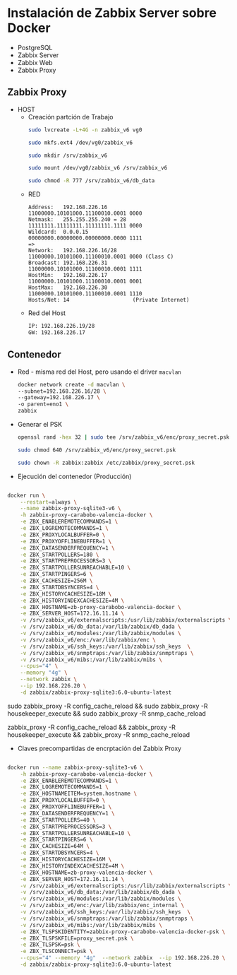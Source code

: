 # Instalación de Zabbix Server sobre Docker
* PostgreSQL
* Zabbix Server
* Zabbix Web
* Zabbix Proxy


## Zabbix Proxy 

- HOST
    * Creación partción de Trabajo
        ```bash
        sudo lvcreate -L+4G -n zabbix_v6 vg0
        ```
        ```bash
        sudo mkfs.ext4 /dev/vg0/zabbix_v6
        ```
        ```bash
        sudo mkdir /srv/zabbix_v6
        ```
        ```bash
        sudo mount /dev/vg0/zabbix_v6 /srv/zabbix_v6
        ```
        ```bash
        sudo chmod -R 777 /srv/zabbix_v6/db_data
        ```
    * RED
        ```
        Address:   192.168.226.16        11000000.10101000.11100010.0001 0000
        Netmask:   255.255.255.240 = 28  11111111.11111111.11111111.1111 0000
        Wildcard:  0.0.0.15              00000000.00000000.00000000.0000 1111
        =>
        Network:   192.168.226.16/28     11000000.10101000.11100010.0001 0000 (Class C)
        Broadcast: 192.168.226.31        11000000.10101000.11100010.0001 1111
        HostMin:   192.168.226.17        11000000.10101000.11100010.0001 0001
        HostMax:   192.168.226.30        11000000.10101000.11100010.0001 1110
        Hosts/Net: 14                    (Private Internet)
        ```
    * Red del Host
        ```bash
        IP: 192.168.226.19/28
        GW: 192.168.226.17
        ```

## Contenedor
* Red - misma red del Host, pero usando el driver `macvlan` 
    ```bash
    docker network create -d macvlan \
    --subnet=192.168.226.16/28 \
    --gateway=192.168.226.17 \
    -o parent=eno1 \
    zabbix
    ```

* Generar el PSK
    ```bash
    openssl rand -hex 32 | sudo tee /srv/zabbix_v6/enc/proxy_secret.psk
    ```
    ```bash
    sudo chmod 640 /srv/zabbix_v6/enc/proxy_secret.psk
    ```
    ```bash
    sudo chown -R zabbix:zabbix /etc/zabbix/proxy_secret.psk 
    ```


* Ejecución del contenedor (Producción)
```bash

docker run \
    --restart=always \
    --name zabbix-proxy-sqlite3-v6 \
    -h zabbix-proxy-carabobo-valencia-docker \
    -e ZBX_ENABLEREMOTECOMMANDS=1 \
    -e ZBX_LOGREMOTECOMMANDS=1 \
    -e ZBX_PROXYLOCALBUFFER=0 \
    -e ZBX_PROXYOFFLINEBUFFER=1 \
    -e ZBX_DATASENDERFREQUENCY=1 \
    -e ZBX_STARTPOLLERS=180 \
    -e ZBX_STARTPREPROCESSORS=3 \
    -e ZBX_STARTPOLLERSUNREACHABLE=10 \
    -e ZBX_STARTPINGERS=6 \
    -e ZBX_CACHESIZE=256M \
    -e ZBX_STARTDBSYNCERS=4 \
    -e ZBX_HISTORYCACHESIZE=18M \
    -e ZBX_HISTORYINDEXCACHESIZE=4M \
    -e ZBX_HOSTNAME=zb-proxy-carabobo-valencia-docker \
    -e ZBX_SERVER_HOST=172.16.11.14 \
    -v /srv/zabbix_v6/externalscripts:/usr/lib/zabbix/externalscripts \
    -v /srv/zabbix_v6/db_data:/var/lib/zabbix/db_dada \
    -v /srv/zabbix_v6/modules:/var/lib/zabbix/modules \
    -v /srv/zabbix_v6/enc:/var/lib/zabbix/enc \
    -v /srv/zabbix_v6/ssh_keys:/var/lib/zabbix/ssh_keys  \
    -v /srv/zabbix_v6/snmptraps:/var/lib/zabbix/snmptraps \
    -v /srv/zabbix_v6/mibs:/var/lib/zabbix/mibs \
    --cpus="4" \
    --memory "4g" \
    --network zabbix \
    --ip 192.168.226.20 \
    -d zabbix/zabbix-proxy-sqlite3:6.0-ubuntu-latest

```


sudo zabbix_proxy -R config_cache_reload && sudo zabbix_proxy -R housekeeper_execute  && sudo zabbix_proxy -R snmp_cache_reload 


zabbix_proxy -R config_cache_reload && zabbix_proxy -R housekeeper_execute  && zabbix_proxy -R snmp_cache_reload 





* Claves precompartidas de encrptación del Zabbix Proxy
```bash

docker run --name zabbix-proxy-sqlite3-v6 \
    -h zabbix-proxy-carabobo-valencia-docker \
    -e ZBX_ENABLEREMOTECOMMANDS=1 \
    -e ZBX_LOGREMOTECOMMANDS=1 \
    -e ZBX_HOSTNAMEITEM=system.hostname \
    -e ZBX_PROXYLOCALBUFFER=0 \
    -e ZBX_PROXYOFFLINEBUFFER=1 \
    -e ZBX_DATASENDERFREQUENCY=1 \
    -e ZBX_STARTPOLLERS=40 \
    -e ZBX_STARTPREPROCESSORS=3 \
    -e ZBX_STARTPOLLERSUNREACHABLE=10 \
    -e ZBX_STARTPINGERS=6 \
    -e ZBX_CACHESIZE=64M \
    -e ZBX_STARTDBSYNCERS=4 \
    -e ZBX_HISTORYCACHESIZE=16M \
    -e ZBX_HISTORYINDEXCACHESIZE=4M \
    -e ZBX_HOSTNAME=zb-proxy-valencia-docker \
    -e ZBX_SERVER_HOST=172.16.11.14 \
    -v /srv/zabbix_v6/externalscripts:/usr/lib/zabbix/externalscripts \
    -v /srv/zabbix_v6/db_data:/var/lib/zabbix/db_dada \
    -v /srv/zabbix_v6/modules:/var/lib/zabbix/modules \
    -v /srv/zabbix_v6/enc:/var/lib/zabbix/enc_internal \
    -v /srv/zabbix_v6/ssh_keys:/var/lib/zabbix/ssh_keys  \
    -v /srv/zabbix_v6/snmptraps:/var/lib/zabbix/snmptraps \
    -v /srv/zabbix_v6/mibs:/var/lib/zabbix/mibs \
    -e ZBX_TLSPSKIDENTITY=zabbix-proxy-carabobo-valencia-docker-psk \
    -e ZBX_TLSPSKFILE=proxy_secret.psk \
    -e ZBX_TLSPSK=psk \
    -e ZBX_TLSCONNECT=psk \
    --cpus="4" --memory "4g"  --network zabbix  --ip 192.168.226.20 \
    -d zabbix/zabbix-proxy-sqlite3:6.0-ubuntu-latest 
    
```
